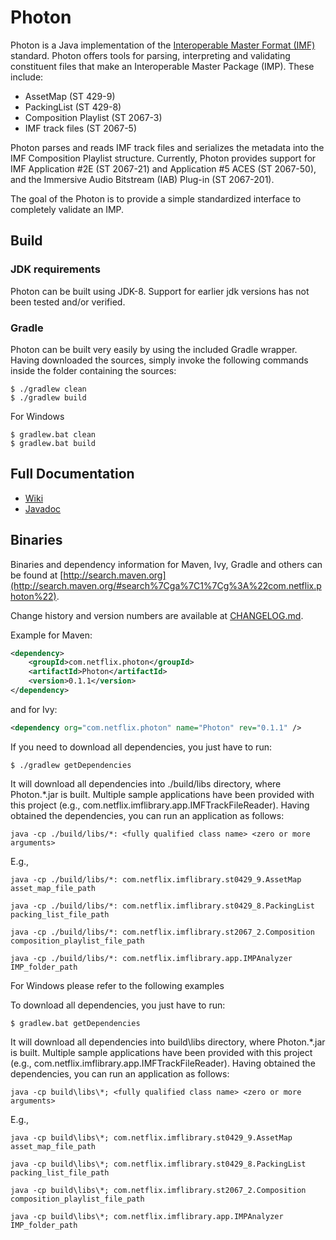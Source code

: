 
# Photon

Photon is a Java implementation of the [Interoperable Master Format (IMF)](https://www.smpte.org/standards/st2067) standard. Photon offers tools for parsing, interpreting and validating constituent files that make an Interoperable Master Package (IMP). These include:

- AssetMap (ST 429-9)
- PackingList (ST 429-8) 
- Composition Playlist (ST 2067-3) 
- IMF track files (ST 2067-5)

Photon parses and reads IMF track files and serializes the metadata into the IMF Composition Playlist structure. Currently, Photon provides support for IMF Application #2E (ST 2067-21) and Application #5 ACES (ST 2067-50), and the Immersive Audio Bitstream (IAB) Plug-in (ST 2067-201).

The goal of the Photon is to provide a simple standardized interface to completely validate an IMP.

## Build

### JDK requirements

Photon can be built using JDK-8. Support for earlier jdk versions has not been tested and/or verified.

### Gradle
Photon can be built very easily by using the included Gradle wrapper. Having downloaded the sources, simply invoke the following commands inside the folder containing the sources:

```
$ ./gradlew clean
$ ./gradlew build
```

For Windows
```
$ gradlew.bat clean
$ gradlew.bat build
```

## Full Documentation

- [Wiki](https://github.com/Netflix/photon/wiki)
- [Javadoc](http://netflix.github.io/photon/)

## Binaries
Binaries and dependency information for Maven, Ivy, Gradle and others can be found at [http://search.maven.org](http://search.maven.org/#search%7Cga%7C1%7Cg%3A%22com.netflix.photon%22).

Change history and version numbers are available at [CHANGELOG.md](https://github.com/Netflix/photon/blob/master/CHANGELOG.md).

Example for Maven:

```xml
<dependency>
    <groupId>com.netflix.photon</groupId>
    <artifactId>Photon</artifactId>
    <version>0.1.1</version>
</dependency>
```
and for Ivy:

```xml
<dependency org="com.netflix.photon" name="Photon" rev="0.1.1" />
```

If you need to download all dependencies, you just have to run:

```
$ ./gradlew getDependencies
```

It will download all dependencies into ./build/libs directory, where Photon.*.jar is built. Multiple sample applications have been provided with this project (e.g., com.netflix.imflibrary.app.IMFTrackFileReader). Having obtained the dependencies, you can run an application as follows:

```
java -cp ./build/libs/*: <fully qualified class name> <zero or more arguments>
```
E.g.,
```
java -cp ./build/libs/*: com.netflix.imflibrary.st0429_9.AssetMap asset_map_file_path
```
```
java -cp ./build/libs/*: com.netflix.imflibrary.st0429_8.PackingList packing_list_file_path
```
```
java -cp ./build/libs/*: com.netflix.imflibrary.st2067_2.Composition composition_playlist_file_path
```
```
java -cp ./build/libs/*: com.netflix.imflibrary.app.IMPAnalyzer IMP_folder_path
```

For Windows please refer to the following examples

To download all dependencies, you just have to run:

```
$ gradlew.bat getDependencies
```

It will download all dependencies into build\libs directory, where Photon.*.jar is built. Multiple sample applications have been provided with this project (e.g., com.netflix.imflibrary.app.IMFTrackFileReader). Having obtained the dependencies, you can run an application as follows:

```
java -cp build\libs\*; <fully qualified class name> <zero or more arguments>
```
E.g.,
```
java -cp build\libs\*; com.netflix.imflibrary.st0429_9.AssetMap asset_map_file_path
```
```
java -cp build\libs\*; com.netflix.imflibrary.st0429_8.PackingList packing_list_file_path
```
```
java -cp build\libs\*; com.netflix.imflibrary.st2067_2.Composition composition_playlist_file_path
```
```
java -cp build\libs\*; com.netflix.imflibrary.app.IMPAnalyzer IMP_folder_path
```
